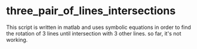 # three_pair_of_lines_intersections
This script is written in matlab and uses symbolic equations in order to find the rotation of 3 lines until intersection with 3 other lines. so far, it's not working.
